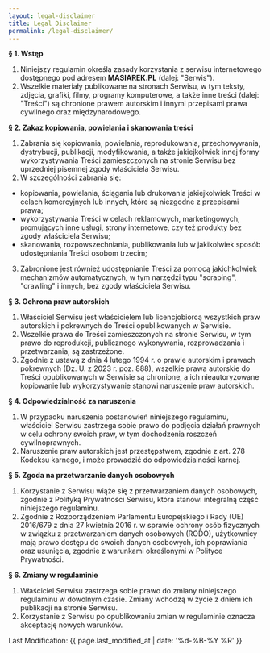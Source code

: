 ```yaml
---
layout: legal-disclaimer
title: Legal Disclaimer
permalink: /legal-disclaimer/
---
```


**§ 1. Wstęp**

1. Niniejszy regulamin określa zasady korzystania z serwisu internetowego dostępnego pod adresem **MASIAREK.PL** (dalej: "Serwis").
2. Wszelkie materiały publikowane na stronach Serwisu, w tym teksty, zdjęcia, grafiki, filmy, programy komputerowe, a także inne treści (dalej: "Treści") są chronione prawem autorskim i innymi przepisami prawa cywilnego oraz międzynarodowego.

**§ 2. Zakaz kopiowania, powielania i skanowania treści**

1. Zabrania się kopiowania, powielania, reprodukowania, przechowywania, dystrybucji, publikacji, modyfikowania, a także jakiejkolwiek innej formy wykorzystywania Treści zamieszczonych na stronie Serwisu bez uprzedniej pisemnej zgody właściciela Serwisu.
2. W szczególności zabrania się:
- kopiowania, powielania, ściągania lub drukowania jakiejkolwiek Treści w celach komercyjnych lub innych, które są niezgodne z przepisami prawa;
- wykorzystywania Treści w celach reklamowych, marketingowych, promujących inne usługi, strony internetowe, czy też produkty bez zgody właściciela Serwisu;
- skanowania, rozpowszechniania, publikowania lub w jakikolwiek sposób udostępniania Treści osobom trzecim;
3. Zabronione jest również udostępnianie Treści za pomocą jakichkolwiek mechanizmów automatycznych, w tym narzędzi typu "scraping", "crawling" i innych, bez zgody właściciela Serwisu.

**§ 3. Ochrona praw autorskich**

1. Właściciel Serwisu jest właścicielem lub licencjobiorcą wszystkich praw autorskich i pokrewnych do Treści opublikowanych w Serwisie.
2. Wszelkie prawa do Treści zamieszczonych na stronie Serwisu, w tym prawo do reprodukcji, publicznego wykonywania, rozprowadzania i przetwarzania, są zastrzeżone.
3. Zgodnie z ustawą z dnia 4 lutego 1994 r. o prawie autorskim i prawach pokrewnych (Dz. U. z 2023 r. poz. 888), wszelkie prawa autorskie do Treści opublikowanych w Serwisie są chronione, a ich nieautoryzowane kopiowanie lub wykorzystywanie stanowi naruszenie praw autorskich.

**§ 4. Odpowiedzialność za naruszenia**

1. W przypadku naruszenia postanowień niniejszego regulaminu, właściciel Serwisu zastrzega sobie prawo do podjęcia działań prawnych w celu ochrony swoich praw, w tym dochodzenia roszczeń cywilnoprawnych.
2. Naruszenie praw autorskich jest przestępstwem, zgodnie z art. 278 Kodeksu karnego, i może prowadzić do odpowiedzialności karnej.

**§ 5. Zgoda na przetwarzanie danych osobowych**

1. Korzystanie z Serwisu wiąże się z przetwarzaniem danych osobowych, zgodnie z Polityką Prywatności Serwisu, która stanowi integralną część niniejszego regulaminu.
2. Zgodnie z Rozporządzeniem Parlamentu Europejskiego i Rady (UE) 2016/679 z dnia 27 kwietnia 2016 r. w sprawie ochrony osób fizycznych w związku z przetwarzaniem danych osobowych (RODO), użytkownicy mają prawo dostępu do swoich danych osobowych, ich poprawiania oraz usunięcia, zgodnie z warunkami określonymi w Polityce Prywatności.

**§ 6. Zmiany w regulaminie**

1. Właściciel Serwisu zastrzega sobie prawo do zmiany niniejszego regulaminu w dowolnym czasie. Zmiany wchodzą w życie z dniem ich publikacji na stronie Serwisu.
2. Korzystanie z Serwisu po opublikowaniu zmian w regulaminie oznacza akceptację nowych warunków.

Last Modification: {{ page.last_modified_at | date: '%d-%B-%Y %R' }}

